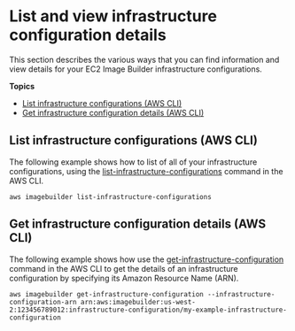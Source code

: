 # List and view infrastructure configuration details<a name="infra-config-details"></a>

This section describes the various ways that you can find information and view details for your EC2 Image Builder infrastructure configurations\.

**Topics**
+ [List infrastructure configurations \(AWS CLI\)](#cli-list-infrastructure-configurations)
+ [Get infrastructure configuration details \(AWS CLI\)](#cli-get-infrastructure-configuration-details)

## List infrastructure configurations \(AWS CLI\)<a name="cli-list-infrastructure-configurations"></a>

The following example shows how to list of all of your infrastructure configurations, using the [list\-infrastructure\-configurations](https://awscli.amazonaws.com/v2/documentation/api/latest/reference/imagebuilder/list-infrastructure-configurations.html) command in the AWS CLI\.

```
aws imagebuilder list-infrastructure-configurations
```

## Get infrastructure configuration details \(AWS CLI\)<a name="cli-get-infrastructure-configuration-details"></a>

The following example shows how use the [get\-infrastructure\-configuration](https://awscli.amazonaws.com/v2/documentation/api/latest/reference/imagebuilder/get-infrastructure-configuration.html) command in the AWS CLI to get the details of an infrastructure configuration by specifying its Amazon Resource Name \(ARN\)\.

```
aws imagebuilder get-infrastructure-configuration --infrastructure-configuration-arn arn:aws:imagebuilder:us-west-2:123456789012:infrastructure-configuration/my-example-infrastructure-configuration
```
